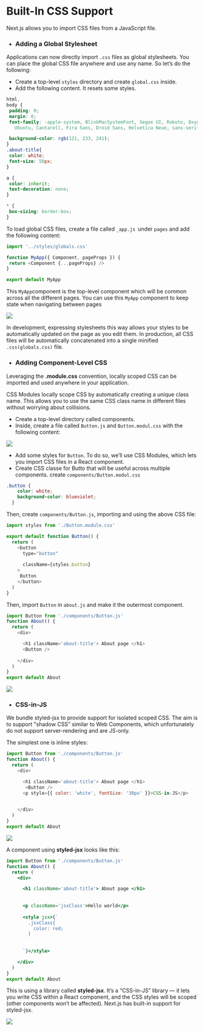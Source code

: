# Built-In CSS Support
Next.js allows you to import CSS files from a JavaScript file. 
*  ### Adding a Global Stylesheet
Applications can now directly import `.css` files as global stylesheets.
You can place the global CSS file anywhere and use any name. So let’s do the following:

* Create a top-level `styles` directory and create `global.css` inside.
* Add the following content. It resets some styles.

 ```css
 html,
body {
  padding: 0;
  margin: 0;
  font-family: -apple-system, BlinkMacSystemFont, Segoe UI, Roboto, Oxygen,
    Ubuntu, Cantarell, Fira Sans, Droid Sans, Helvetica Neue, sans-serif;

  background-color: rgb(121, 233, 241);  
}
.about-title{
  color: white;
  font-size: 50px;
}

a {
  color: inherit;
  text-decoration: none;
}

* {
  box-sizing: border-box;
}

```

To load global CSS files, create a file called `_app.js `under `pages` and add the following content:
 ```js 
 import '../styles/globals.css'

function MyApp({ Component, pageProps }) {
  return <Component {...pageProps} />
}

export default MyApp
```

This `MyApp`component is the top-level component which will be common across all the different pages. You can use this `MyApp` component to keep state when navigating between pages

 ![](https://i.imgur.com/ucO5bpe.png)


In development, expressing stylesheets this way allows your styles to be automatically updated on the page as you edit them. 
In production, all CSS files will be automatically concatenated into a single minified `.css(globals.css)` file. 

* ### Adding Component-Level CSS
Leveraging the **.module.css** convention, locally scoped CSS can be imported and used anywhere in your application.

CSS Modules locally scope CSS by automatically creating a unique class name. This allows you to use the same CSS class name in different files without worrying about collisions.
* Create a top-level directory called components.
* Inside, create a file called `Button.js` and `Button.modul.css` with the following content:

 ![](https://i.imgur.com/ZeJOby5.png)<br>
*  Add some styles for `Button`. To do so, we’ll use CSS Modules, which lets you import CSS files in a React component.
* Create  CSS classe for Butto that will be useful across multiple components.
create `components/Button.modul.css`
```css
.button {
    color: white;
    background-color: blueviolet;
  }
```



Then, create `components/Button.js`, importing and using the above CSS file:
```js
import styles from './Button.module.css'

export default function Button() {
  return (
    <button
      type="button"
      
      className={styles.button}
    >
     Button
    </button>
  )
}
```
Then, import `Button` in `about.js` and make it the outermost component.
```js
import Button from './components/Button.js'
function About() {
  return (
    <div>

      <h1 className='about-title'> About page </h1>
      <Button />
      
    </div>
  )
}
export default About
```
![](https://i.imgur.com/7mFys6n.png)


* ### CSS-in-JS
We bundle styled-jsx to provide support for isolated scoped CSS. The aim is to support "shadow CSS" similar to Web Components, which unfortunately do not support server-rendering and are JS-only.

The simplest one is inline styles:
```js
import Button from './components/Button.js'
function About() {
  return (
    <div>

      <h1 className='about-title'> About page </h1>
       <Button />
      <p style={{ color: 'white', fontSize: '30px' }}>CSS-in-JS</p>
      

    </div>
  )
}
export default About
```
![](https://i.imgur.com/bQh7uu0.png)

A component using **styled-jsx** looks like this:
```jsx
import Button from './components/Button.js'
function About() {
  return (
    <div>

      <h1 className='about-title'> About page </h1>
     
   
      <p className='jsxClass'>Hello world</p> 
      
      <style jsx>{`
        .jsxClass{
          color: red;
        }
       
        
      `}</style>

    </div>
  )
}
export default About
```
This is using a library called **styled-jsx**. It’s a “CSS-in-JS” library — it lets you write CSS within a React component, and the CSS styles will be scoped (other components won’t be affected).
Next.js has built-in support for styled-jsx.

![](https://i.imgur.com/1lTY3Co.png)

